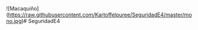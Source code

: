 ![Macaquiño]
(https://raw.githubusercontent.com/Kartoffelpuree/SeguridadE4/master/mono.jpg)#   S e g u r i d a d E 4  
 